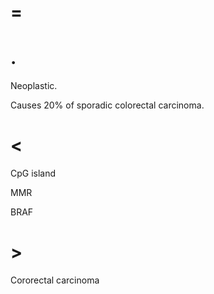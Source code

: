 # =

# .

Neoplastic.

Causes 20% of sporadic colorectal carcinoma.

# <

CpG island

MMR

BRAF

# >

Cororectal carcinoma
